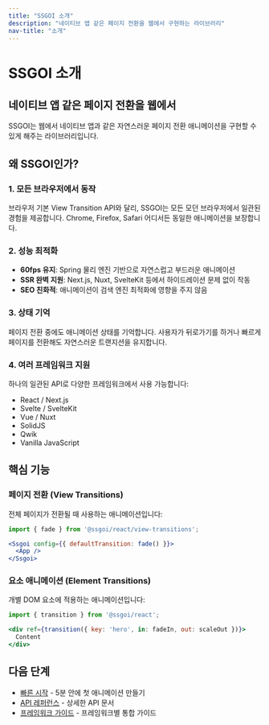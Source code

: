 ```yaml
---
title: "SSGOI 소개"
description: "네이티브 앱 같은 페이지 전환을 웹에서 구현하는 라이브러리"
nav-title: "소개"
---
```


# SSGOI 소개

## 네이티브 앱 같은 페이지 전환을 웹에서

SSGOI는 웹에서 네이티브 앱과 같은 자연스러운 페이지 전환 애니메이션을 구현할 수 있게 해주는 라이브러리입니다.

## 왜 SSGOI인가?

### 1. 모든 브라우저에서 동작

브라우저 기본 View Transition API와 달리, SSGOI는 모든 모던 브라우저에서 일관된 경험을 제공합니다. Chrome, Firefox, Safari 어디서든 동일한 애니메이션을 보장합니다.

### 2. 성능 최적화

- **60fps 유지**: Spring 물리 엔진 기반으로 자연스럽고 부드러운 애니메이션
- **SSR 완벽 지원**: Next.js, Nuxt, SvelteKit 등에서 하이드레이션 문제 없이 작동
- **SEO 친화적**: 애니메이션이 검색 엔진 최적화에 영향을 주지 않음

### 3. 상태 기억

페이지 전환 중에도 애니메이션 상태를 기억합니다. 사용자가 뒤로가기를 하거나 빠르게 페이지를 전환해도 자연스러운 트랜지션을 유지합니다.

### 4. 여러 프레임워크 지원

하나의 일관된 API로 다양한 프레임워크에서 사용 가능합니다:

- React / Next.js
- Svelte / SvelteKit  
- Vue / Nuxt
- SolidJS
- Qwik
- Vanilla JavaScript

## 핵심 기능

### 페이지 전환 (View Transitions)

전체 페이지가 전환될 때 사용하는 애니메이션입니다:

```jsx
import { fade } from '@ssgoi/react/view-transitions';

<Ssgoi config={{ defaultTransition: fade() }}>
  <App />
</Ssgoi>
```

### 요소 애니메이션 (Element Transitions)

개별 DOM 요소에 적용하는 애니메이션입니다:

```jsx
import { transition } from '@ssgoi/react';

<div ref={transition({ key: 'hero', in: fadeIn, out: scaleOut })}>
  Content
</div>
```

## 다음 단계

- [빠른 시작](./02.quick-start.md) - 5분 안에 첫 애니메이션 만들기
- [API 레퍼런스](../03.api-reference/01.overview.md) - 상세한 API 문서
- [프레임워크 가이드](../04.framework-guides/01.nextjs.md) - 프레임워크별 통합 가이드
